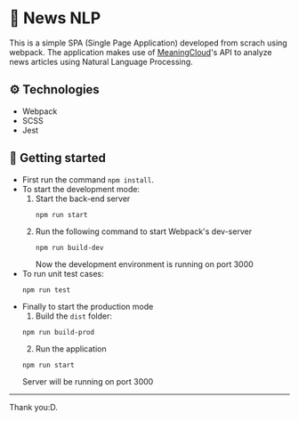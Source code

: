 # 📰 News NLP

This is a simple SPA (Single Page Application) developed from scrach using webpack.
The application makes use of [MeaningCloud](https://www.meaningcloud.com/)'s API to analyze news articles using Natural Language Processing.

## ⚙️ Technologies

- Webpack
- SCSS
- Jest

## 🚀 Getting started

- First run the command `npm install`.
- To start the development mode:
  1. Start the back-end server
     ```shell
     npm run start
     ```
  2. Run the following command to start Webpack's dev-server
     ```shell
     npm run build-dev
     ```
     Now the development environment is running on port 3000
- To run unit test cases:
  ```shell
  npm run test
  ```
- Finally to start the production mode
  1. Build the `dist` folder:
  ```shell
  npm run build-prod
  ```
  2. Run the application
  ```shell
  npm run start
  ```
  Server will be running on port 3000

---

Thank you:D.
